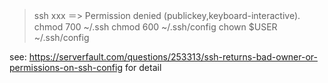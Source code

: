 
> ssh xxx ＝> Permission denied (publickey,keyboard-interactive).
chmod 700 ~/.ssh
chmod 600 ~/.ssh/config
chown $USER ~/.ssh/config

see: https://serverfault.com/questions/253313/ssh-returns-bad-owner-or-permissions-on-ssh-config for detail
